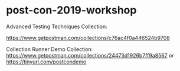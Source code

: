 # post-con-2019-workshop


Advanced Testing Techniques Collection:

https://www.getpostman.com/collections/c76ac4f0a446524b9708

Collection Runner Demo Collection:
https://www.getpostman.com/collections/24473d1926b7ff9a8567 or https://tinyurl.com/postcondemo
